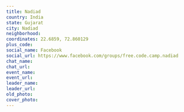 ```yaml
---
title: Nadiad
country: India
state: Gujarat
city: Nadiad
neighborhood: 
coordinates: 22.6859, 72.860129
plus_code:
social_name: Facebook
social_url: https://www.facebook.com/groups/free.code.camp.nadiad
chat_name:
chat_url:
event_name:
event_url:
leader_name:
leader_url:
old_photo: 
cover_photo:
---
```

